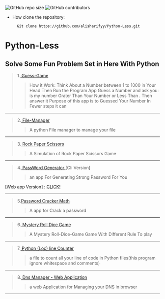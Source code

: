<p>
<img alt="GitHub repo size" src="https://img.shields.io/github/repo-size/alisharify7/Python-Less">
<img alt="GitHub contributors" src="https://img.shields.io/github/contributors/alisharify7/Python-Less">
</p>

- How clone the repository:

        Git clone https://github.com/alisharifyy/Python-Less.git


# Python-Less
## Solve Some Fun Problem Set in Here With Python


> 1.<a href="./Guess-game"> Guess-Game </a> 
  >> How it Work: Think About a Number between 1 to 1000  in Your Head Then Run the Program
  >> App Guess a Number and ask you: is my number Grater Than Your Number or Less Than .
  >> Then answer it
  >> Purpose of this app is to Guessed Your Number In Fewer steps it can
___
> 2.<a href="./File_Manager"> File-Manager </a> 
  >> A python File manager to manage your file
  
___
> 3.<a href="./Rock-paper-Scissors"> Rock Paper Scissors </a>
  >> A Simulation of Rock Paper Scissors Game

___

> 4.<a href="PassWord-Generator" > PassWord Generator </a> [Cli Version]
  >> an app For Generating Strong Password For You
  
   [Web app Version] : <a href='https://github.com/alisharifyy/Flask-apps/tree/main/Web-PassWord-Gn'>CLICK!</a>
___

> 5.<a href='./Pass-cracker' >Password Cracker Math</a>
  >> A app for Crack a password 
___

> 6.<a href='./Roll-Dice-Game' > Mystery Roll Dice Game</a>
  >> A Mystery Roll-Dice-Game Game With Different Rule To play

___

> 7.<a href='https://github.com/alisharifyy/Python-Less/tree/main/Python-Line-Counter' > Python (Loc) line Counter </a>
  >> a file to count all your line of code in Python files(this program ignore whitespace and comments)

___

> 8.<a href='https://github.com/alisharify7/Python-Less/tree/main/DnsManager-Webapp' > Dns Manager - Web Application </a>
  >> a web Application for Managing your DNS in browser

___
